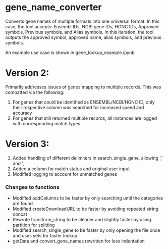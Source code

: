 # gene_name_converter
Converts gene names of multiple formats into one universal format. In this case, the tool accepts: Ensembl IDs, NCBI gene IDs, HGNC IDs, Approved symbols, Previous symbols, and Alias symbols. In this iteration, the tool outputs the approved symbol, approved name, alias symbols, and previous symbols.

An example use case is shown in gene_lookup_example.ipynb

# Version 2:
Primarily addresses issues of genes mapping to multiple records. This was combatted via the following:
1. For genes that could be identified as ENSEMBL/NCBI/HGNC ID, only their respective column was searched for increased speed and accuracy
2. For genes that still returned multiple records, all instances are logged with corresponding match types.

# Version 3:
1. Added handling of different delimiters in search_single_gene, allowing ',' and ', '
2. Added a column for match status and original user input
3. Modified logging to account for unmatched genes
### Changes to functions
- Modified addColumns to be faster by only searching until the categories are found
- Modified createDownloadURL to be faster by avoiding repeated string concat
- Rewrote transform_string to be cleaner and slightly faster by using partition for splitting
- Modified search_single_gene to be faster by only opening the file once and uses sets for faster lookup
- getData and convert_gene_names rewritten for less indentation